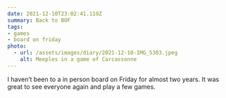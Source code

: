 ```yaml
---
date: 2021-12-10T23:02:41.119Z
summary: Back to BOF
tags: 
- games
- board on friday
photo:
  - url: /assets/images/diary/2021-12-10-IMG_5303.jpeg
    alt: Meeples in a game of Carcassonne
---
```

I haven’t been to a in person board on Friday for almost two years. It was great to see everyone again and play a few games. 
